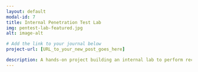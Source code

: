 ```yaml
---
layout: default
modal-id: 7
title: Internal Penetration Test Lab
img: pentest-lab-featured.jpg
alt: image-alt

# Add the link to your journal below
project-url: [URL_to_your_new_post_goes_here]

description: A hands-on project building an internal lab to perform reconnaissance and exploitation using Kali Linux and Metasploit.
---
```

